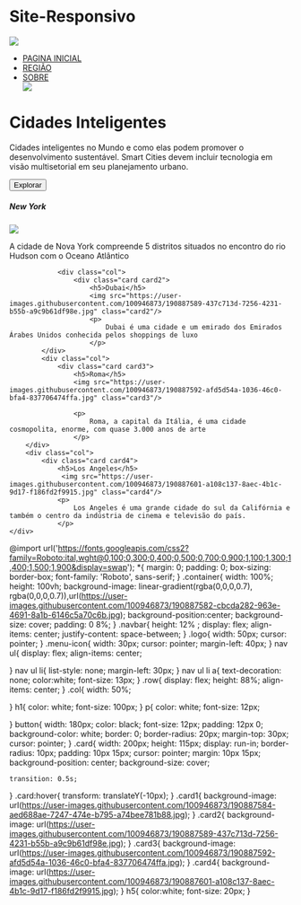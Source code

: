 # Site-Responsivo

<!DOCTYPE html>
<html lang="pt-br">
<head>
    <meta charset="UTF-8">
    <meta http-equiv="X-UA-Compatible" content="IE=edge">
    <meta name="viewport" content="width=device-width, initial-scale=1.0">
    <link rel="stylesheet" href="style.css">
    <title>Cidade inteligentes</title>
</head>
<body>
    <div class="container">
        <div class="navbar">
            <a href="index.html"> <img src="https://user-images.githubusercontent.com/100946873/190887662-a9cacfbc-236e-458b-8483-5fbbd5795917.png" class="logo"></a>
            <nav>
                <ul>
                    <li> <a href="#">PAGINA INICIAL</a></li>
                    <li> <a href="#">REGIÃO</a></li>
                    <li> <a href="#">SOBRE</a></li>
                    <img src="https://user-images.githubusercontent.com/100946873/190887669-e554e8a3-2faa-45eb-9202-63b9aebfcb15.png" class="menu-icon"/>
                </ul>
            </nav>
        </div>
        <div class="row">
            <div class="col">
                <h1>Cidades Inteligentes
                </i></h1>
                <p>
                    Cidades inteligentes no Mundo e como elas podem promover o desenvolvimento sustentável.
                    Smart Cities devem incluir tecnologia em visão multisetorial em seu planejamento urbano.
                </p>
                <button>Explorar</button>
            </div>
            <div class="col">
                <div class="card card1">
                </ul>
                    <h5>New York</h5>
                <img src="https://user-images.githubusercontent.com/100946873/190887584-aed688ae-7247-474e-b795-a74bee781b88.jpg" class="card1"/>
                    <p>
                        A cidade de Nova York compreende 5 distritos situados no encontro do rio Hudson com o Oceano Atlântico
                    </p>
                </div>

                <div class="col">
                    <div class="card card2">
                        <h5>Dubai</h5>
                        <img src="https://user-images.githubusercontent.com/100946873/190887589-437c713d-7256-4231-b55b-a9c9b61df98e.jpg" class="card2"/>
                        <p>
                            Dubai é uma cidade e um emirado dos Emirados Árabes Unidos conhecida pelos shoppings de luxo
                        </p>
            </div>
            <div class="col">
                <div class="card card3">
                    <h5>Roma</h5>
                    <img src="https://user-images.githubusercontent.com/100946873/190887592-afd5d54a-1036-46c0-bfa4-837706474ffa.jpg" class="card3"/>
                    
                    <p>
                        Roma, a capital da Itália, é uma cidade cosmopolita, enorme, com quase 3.000 anos de arte
                    </p>
        </div>
        <div class="col">
            <div class="card card4">
                <h5>Los Angeles</h5>
                 <img src="https://user-images.githubusercontent.com/100946873/190887601-a108c137-8aec-4b1c-9d17-f186fd2f9915.jpg" class="card4"/>
                <p>
                    Los Angeles é uma grande cidade do sul da Califórnia e também o centro da indústria de cinema e televisão do país. 
                </p>
    </div>
</body>
</html>
                  
 @import url('https://fonts.googleapis.com/css2?family=Roboto:ital,wght@0,100;0,300;0,400;0,500;0,700;0,900;1,100;1,300;1,400;1,500;1,900&display=swap');
*{
    margin: 0;
    padding: 0;
    box-sizing: border-box;
    font-family: 'Roboto', sans-serif;
}
.container{
    width: 100%;
    height: 100vh;
    background-image: linear-gradient(rgba(0,0,0,0.7),
                                          rgba(0,0,0,0.7)),url(https://user-images.githubusercontent.com/100946873/190887582-cbcda282-963e-4691-8a1b-6146c5a70c6b.jpg);
    background-position:center;
    background-size: cover;
    padding: 0 8%;
}
.navbar{
    height: 12% ;
    display: flex;
    align-items: center;
    justify-content: space-between;
}
.logo{
    width: 50px;
    cursor: pointer;
}
.menu-icon{
    width: 30px;
    cursor: pointer;
    margin-left: 40px;
}
nav ul{
    display: flex;
    align-items: center;

}
nav ul li{
    list-style: none;
    margin-left: 30px;
}
nav ul li a{
    text-decoration: none;
    color:white;
    font-size: 13px;
}
.row{
    display: flex;
    height:  88%;
    align-items: center;
}
.col{
    width: 50%;

}
h1{
    color: white;
    font-size: 100px;
}
p{
    color: white;
    font-size: 12px;
   
}
button{
    width: 180px;
    color: black;
    font-size: 12px;
    padding: 12px 0;
    background-color: white;
    border: 0;
    border-radius: 20px;
    margin-top: 30px;
    cursor: pointer;
}
.card{
    width: 200px;
    height: 115px;
    display: run-in;
    border-radius: 10px;
    padding: 10px 15px;
    cursor: pointer;
    margin: 10px 15px;
    background-position: center;
    background-size: cover;
    
    transition: 0.5s;
}
.card:hover{
    transform: translateY(-10px);
}
.card1{
    background-image: url(https://user-images.githubusercontent.com/100946873/190887584-aed688ae-7247-474e-b795-a74bee781b88.jpg);
}
.card2{
    background-image: url(https://user-images.githubusercontent.com/100946873/190887589-437c713d-7256-4231-b55b-a9c9b61df98e.jpg);
}
.card3{
    background-image: url(https://user-images.githubusercontent.com/100946873/190887592-afd5d54a-1036-46c0-bfa4-837706474ffa.jpg);
}
.card4{
    background-image: url(https://user-images.githubusercontent.com/100946873/190887601-a108c137-8aec-4b1c-9d17-f186fd2f9915.jpg);
}
h5{
    color:white;
    font-size: 20px;
}
